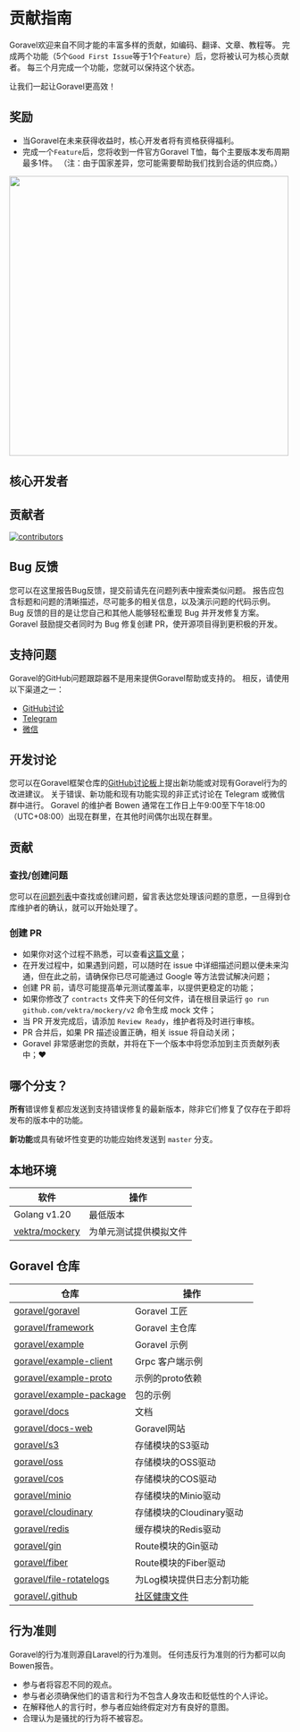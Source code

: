 <script setup>
import { VPTeamMembers } from 'vitepress/theme';

const core_developers = [
  {
    avatar: 'https://github.com/hwbrzzl.png',
    name: 'Wenbo Han',
    title: 'Creator',
    links: [
      { icon: 'github', link: 'https://github.com/hwbrzzl' }
    ]
  },
  {
    avatar: 'https://github.com/devhaozi.png',
    name: '耗子',
    title: 'Developer',
    links: [
      { icon: 'github', link: 'https://github.com/DevHaoZi' }
    ]
  },
  {
    avatar: 'https://github.com/kkumar-gcc.png',
    name: 'krishan kumar',
    title: 'Developer',
    links: [
      { icon: 'github', link: 'https://github.com/kkumar-gcc' }
    ]
  },
  {
    avatar: 'https://github.com/almas1992.png',
    name: 'ALMAS',
    title: 'Developer',
    links: [
      { icon: 'github', link: 'https://github.com/almas1992' }
    ]
  }
];
</script>

# 贡献指南

Goravel欢迎来自不同才能的丰富多样的贡献，如编码、翻译、文章、教程等。 完成两个功能（5个`Good First Issue`等于1个`Feature`）后，您将被认可为核心贡献者。 每三个月完成一个功能，您就可以保持这个状态。

让我们一起让Goravel更高效！

## 奖励

- 当Goravel在未来获得收益时，核心开发者将有资格获得福利。
- 完成一个`Feature`后，您将收到一件官方Goravel T恤，每个主要版本发布周期最多1件。 （注：由于国家差异，您可能需要帮助我们找到合适的供应商。）

<p align="left"><img src="/t-shirt.jpg" width="500"></p>

## 核心开发者

<VPTeamMembers size="small" :members="core_developers" />

## 贡献者

<a href="https://github.com/goravel/framework/graphs/contributors">
  <img alt="contributors" src="https://contrib.rocks/image?repo=goravel/framework"/>
</a>

## Bug 反馈

您可以在这里报告Bug反馈，提交前请先在问题列表中搜索类似问题。 报告应包含标题和问题的清晰描述，尽可能多的相关信息，以及演示问题的代码示例。 Bug 反馈的目的是让您自己和其他人能够轻松重现 Bug 并开发修复方案。 Goravel 鼓励提交者同时为 Bug 修复创建 PR，使开源项目得到更积极的开发。

## 支持问题

Goravel的GitHub问题跟踪器不是用来提供Goravel帮助或支持的。 相反，请使用以下渠道之一：

- [GitHub讨论](https://github.com/goravel/goravel/discussions)
- [Telegram](https://github.com/goravel/goravel/tree/master#group)
- [微信](https://github.com/goravel/goravel/blob/master/README_zh.md#%E7%BE%A4%E7%BB%84)

## 开发讨论

您可以在Goravel框架仓库的[GitHub讨论板](https://github.com/goravel/goravel/discussions)上提出新功能或对现有Goravel行为的改进建议。 关于错误、新功能和现有功能实现的非正式讨论在 Telegram 或微信群中进行。 Goravel 的维护者 Bowen 通常在工作日上午9:00至下午18:00（UTC+08:00）出现在群里，在其他时间偶尔出现在群里。

## 贡献

### 查找/创建问题

您可以在[问题列表](https://github.com/goravel/goravel/issues)中查找或创建问题，留言表达您处理该问题的意愿，一旦得到仓库维护者的确认，就可以开始处理了。

### 创建 PR

- 如果你对这个过程不熟悉，可以查看[这篇文章](https://docs.github.com/en/get-started/quickstart/contributing-to-projects)；
- 在开发过程中，如果遇到问题，可以随时在 issue 中详细描述问题以便未来沟通，但在此之前，请确保你已尽可能通过 Google 等方法尝试解决问题；
- 创建 PR 前，请尽可能提高单元测试覆盖率，以提供更稳定的功能；
- 如果你修改了 `contracts` 文件夹下的任何文件，请在根目录运行 `go run github.com/vektra/mockery/v2` 命令生成 mock 文件；
- 当 PR 开发完成后，请添加 `Review Ready`，维护者将及时进行审核。
- PR 合并后，如果 PR 描述设置正确，相关 issue 将自动关闭；
- Goravel 非常感谢您的贡献，并将在下一个版本中将您添加到主页贡献列表中；❤️

## 哪个分支？

**所有**错误修复都应发送到支持错误修复的最新版本，除非它们修复了仅存在于即将发布的版本中的功能。

**新功能**或具有破坏性变更的功能应始终发送到 `master` 分支。

## 本地环境

| 软件                                                  | 操作          |
| --------------------------------------------------- | ----------- |
| Golang v1.20                        | 最低版本        |
| [vektra/mockery](https://github.com/vektra/mockery) | 为单元测试提供模拟文件 |

## Goravel 仓库

| 仓库                                                                    | 操作                                                                                                                                          |
| --------------------------------------------------------------------- | ------------------------------------------------------------------------------------------------------------------------------------------- |
| [goravel/goravel](https://github.com/goravel/goravel)                 | Goravel 工匠                                                                                                                                  |
| [goravel/framework](https://github.com/goravel/framework)             | Goravel 主仓库                                                                                                                                 |
| [goravel/example](https://github.com/goravel/example)                 | Goravel 示例                                                                                                                                  |
| [goravel/example-client](https://github.com/goravel/example-client)   | Grpc 客户端示例                                                                                                                                  |
| [goravel/example-proto](https://github.com/goravel/example-proto)     | 示例的proto依赖                                                                                                                                  |
| [goravel/example-package](https://github.com/goravel/example-package) | 包的示例                                                                                                                                        |
| [goravel/docs](https://github.com/goravel/docs)                       | 文档                                                                                                                                          |
| [goravel/docs-web](https://github.com/goravel/docs-web)               | Goravel网站                                                                                                                                   |
| [goravel/s3](https://github.com/goravel/s3)                           | 存储模块的S3驱动                                                                                                                                   |
| [goravel/oss](https://github.com/goravel/oss)                         | 存储模块的OSS驱动                                                                                                                                  |
| [goravel/cos](https://github.com/goravel/cos)                         | 存储模块的COS驱动                                                                                                                                  |
| [goravel/minio](https://github.com/goravel/minio)                     | 存储模块的Minio驱动                                                                                                                                |
| [goravel/cloudinary](https://github.com/goravel/cloudinary)           | 存储模块的Cloudinary驱动                                                                                                                           |
| [goravel/redis](https://github.com/goravel/redis)                     | 缓存模块的Redis驱动                                                                                                                                |
| [goravel/gin](https://github.com/goravel/gin)                         | Route模块的Gin驱动                                                                                                                               |
| [goravel/fiber](https://github.com/goravel/fiber)                     | Route模块的Fiber驱动                                                                                                                             |
| [goravel/file-rotatelogs](https://github.com/goravel/file-rotatelogs) | 为Log模块提供日志分割功能                                                                                                                              |
| [goravel/.github](https://github.com/goravel/.github) | [社区健康文件](https://docs.github.com/en/communities/setting-up-your-project-for-healthy-contributions/creating-a-default-community-health-file) |

## 行为准则

Goravel的行为准则源自Laravel的行为准则。 任何违反行为准则的行为都可以向Bowen报告。

- 参与者将容忍不同的观点。
- 参与者必须确保他们的语言和行为不包含人身攻击和贬低性的个人评论。
- 在解释他人的言行时，参与者应始终假定对方有良好的意图。
- 合理认为是骚扰的行为将不被容忍。
